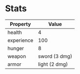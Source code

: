 # Stats

| Property   | Value         |
|------------|---------------|
| health     | 4             |
| experience | 100           |
| hunger     | 8             |
| weapon     | sword (3 dmg) |
| armor      | light (2 dmg) |
